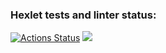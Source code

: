 ### Hexlet tests and linter status:
[![Actions Status](https://github.com/temasemyonov678gh/frontend-project-lvl1/workflows/hexlet-check/badge.svg)](https://github.com/temasemyonov678gh/frontend-project-lvl1/actions)
<a href="https://codeclimate.com/github/temasemyonov678gh/frontend-project-lvl1_/maintainability"><img src="https://api.codeclimate.com/v1/badges/bdddd8589d7a341231e0/maintainability" /></a>
